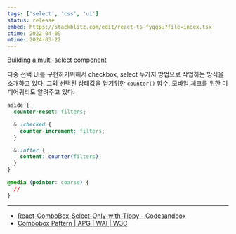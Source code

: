 ```yaml
---
tags: ['select', 'css', 'ui']
status: release
embed: https://stackblitz.com/edit/react-ts-fyggsu?file=index.tsx
ctime: 2022-04-09
mtime: 2024-03-22
---
```


[Building a multi-select component](https://web.dev/building-a-multi-select-component/)

다중 선택 UI를 구현하기위해서 checkbox, select 두가지 방법으로 작업하는 방식을 소개하고 있다. 그외 선택된 상태값을 얻기위한 `counter()` 함수, 모바일 체크를 위한 미디어쿼리도 알려주고 있다.

```css
aside {
  counter-reset: filters;

  & :checked {
    counter-increment: filters;
  }

  &::after {
    content: counter(filters);
  }
}
```

```css
@media (pointer: coarse) {
  //
}
```

---

- [React-ComboBox-Select-Only-with-Tippy - Codesandbox](https://codesandbox.io/p/sandbox/react-combobox-select-only-with-tippy-58p0v1)
- [Combobox Pattern | APG | WAI | W3C](https://www.w3.org/WAI/ARIA/apg/patterns/combobox/#examples)

